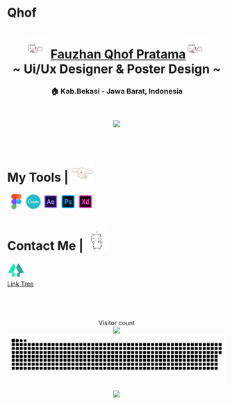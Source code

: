 # Qhof
<div align="center">
  <h1><img src="cat.gif" width="50px" height="50px"><a Hello Guys!, I'm</a> <a href='https://www.instagram.com/qhof.zn/'>Fauzhan Qhof Pratama</a><img src="cat.gif" width="50px" height="50px"><br/>~ Ui/Ux Designer & Poster Design ~</h1>
  <h3>🏠 Kab.Bekasi - Jawa Barat, Indonesia</h3>
</div>

<br/>
<br/>

<div align = "center">
  <img src="BlueArchive.gif" width = 1000>
</div>

<br/>
<br/>

<h1></h1>
<h1>My Tools | <img src="ya1.gif" width=50></h1>
<p>
  <img src="figma.svg" width="40"><img src="canva.svg" width="40"><img src="ae.svg" width="40"><img src="ps.svg" width="40"><img src="axd.svg" width="40">
</p>
<h1></h1>

<h1>Contact Me | <img src="nuq.gif" width=50></h1>
<p>
  <a href="https://linktr.ee/qhofzn"><img src="link.svg" width="40px"><br/>Link Tree</a>
</p>
<h1></h1>

<br/>
<br/>

<div align="center"> 
  Visitor count<br>
  <img src="https://profile-counter.glitch.me/ZanZan17/count.svg" />
</div>
<a href=#><img src="contribution.svg"></a>
<br/>
<br/>

<div align = "center">
  <img src = "https://github-readme-streak-stats.herokuapp.com?user=ZanZan17&theme=dark&hide_border=true" width = 400>
</div>
